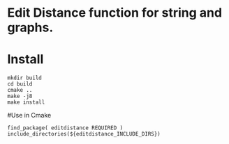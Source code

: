 # Edit Distance function for string and graphs.

# Install

```
mkdir build
cd build
cmake ..
make -j8
make install
```

#Use in Cmake 

```
find_package( editdistance REQUIRED )
include_directories(${editdistance_INCLUDE_DIRS})
```
